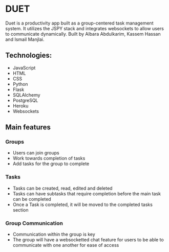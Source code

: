 # DUET
Duet is a productivity app built as a group-centered task management system. It utilizes the JSPY stack and integrates websockets to allow users to communicate dynamically. Built by Albara Abdulkarim, Kassem Hassan and Ismail Manjlai.

## Technologies:
* JavaScript
* HTML
* CSS
* Python
* Flask
* SQLAlchemy
* PostgreSQL
* Heroku
* Websockets

## Main features

### Groups
* Users can join groups
* Work towards completion of tasks
* Add tasks for the group to complete

### Tasks
* Tasks can be created, read, edited and deleted
* Tasks can have subtasks that require completion before the main task can be completed
* Once a Task is completed, it will be moved to the completed tasks section

### Group Communication
* Communication within the group is key
* The group will have a websocketted chat feature for users to be able to communicate with one another for ease of access


